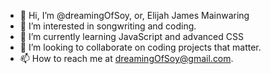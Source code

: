 - 👋 Hi, I’m @dreamingOfSoy, or, Elijah James Mainwaring
- 👀 I’m interested in songwriting and coding.
- 🌱 I’m currently learning JavaScript and advanced CSS
- 💞️ I’m looking to collaborate on coding projects that matter.
- 📫 How to reach me at dreamingOfSoy@gmail.com.

<!---
dreamingOfSoy/dreamingOfSoy is a ✨ special ✨ repository because its `README.md` (this file) appears on your GitHub profile.
You can click the Preview link to take a look at your changes.
--->
